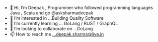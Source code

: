 - 👋 Hi, I’m Deepak , Programmer who followed programming languages Java , Scala and go @asksharmadeepak
- 👀 I’m interested in ...Building Quality Software
- 🌱 I’m currently learning ... GoLang / RUST / GraphQL
- 💞️ I’m looking to collaborate on ...GoLang
- 📫 How to reach me ...deepak.sharma@live.in

<!---
java-scala-go/java-scala-go is a ✨ special ✨ repository because its `README.md` (this file) appears on your GitHub profile.
You can click the Preview link to take a look at your changes.
--->
